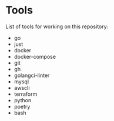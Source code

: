# Tools

List of tools for working on this repository:
- go
- just
- docker
- docker-compose
- git
- gh
- golangci-linter
- mysql
- awscli
- terraform
- python
- poetry
- bash
